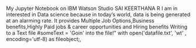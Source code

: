 My Jupyter Notebook on IBM Watson Studio
SAI KEERTHANA R
I am in interested in Data science because in today’s world, data is being generated at an alarming rate. It provides Multiple Job Options,Business benefits,Highly Paid jobs & career opportunities and Hiring benefits 
Writing to a Text file
#someText = 'Goin' into the file!"
with open('datafile.txt', 'wt' , encoding='utf-8) as fileobject;,
